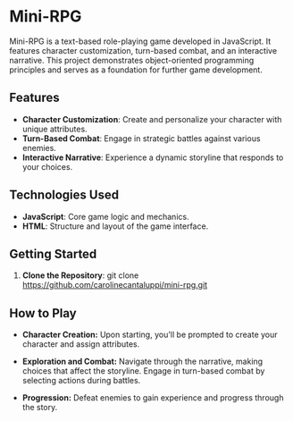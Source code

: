 # Mini-RPG

Mini-RPG is a text-based role-playing game developed in JavaScript. It features character customization, turn-based combat, and an interactive narrative. 
This project demonstrates object-oriented programming principles and serves as a foundation for further game development.

## Features

- **Character Customization**: Create and personalize your character with unique attributes.
- **Turn-Based Combat**: Engage in strategic battles against various enemies.
- **Interactive Narrative**: Experience a dynamic storyline that responds to your choices.

## Technologies Used

- **JavaScript**: Core game logic and mechanics.
- **HTML**: Structure and layout of the game interface.

## Getting Started

1. **Clone the Repository**:
   git clone https://github.com/carolinecantaluppi/mini-rpg.git

## How to Play

- **Character Creation:**
    Upon starting, you'll be prompted to create your character and assign attributes.

- **Exploration and Combat:**
    Navigate through the narrative, making choices that affect the storyline.
    Engage in turn-based combat by selecting actions during battles.

- **Progression:**
    Defeat enemies to gain experience and progress through the story.
  
